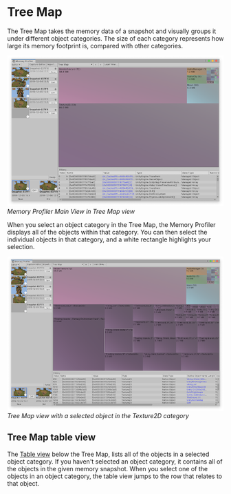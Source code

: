 # Tree Map

The Tree Map takes the memory data of a snapshot and visually groups it under different object categories. The size of each category represents how large its memory footprint is, compared with other categories.

![Tree Map view in the Memory Profiler window](images/tree-map-memory-profiler.png)<br/>*Memory Profiler Main View in Tree Map view*

When you select an object category in the Tree Map, the Memory Profiler displays all of the objects within that category. You can then select the individual objects in that category, and a white rectangle highlights your selection.

![Tree map with selected object](images/tree-map-selected-object.png)<br/> *Tree Map view with a selected object in the Texture2D category*

## Tree Map table view

The [Table view](table-view.md) below the Tree Map, lists all of the objects in a selected object category. If you haven't selected an object category, it contains all of the objects in the given memory snapshot. When you select one of the objects in an object category, the table view jumps to the row that relates to that object.
